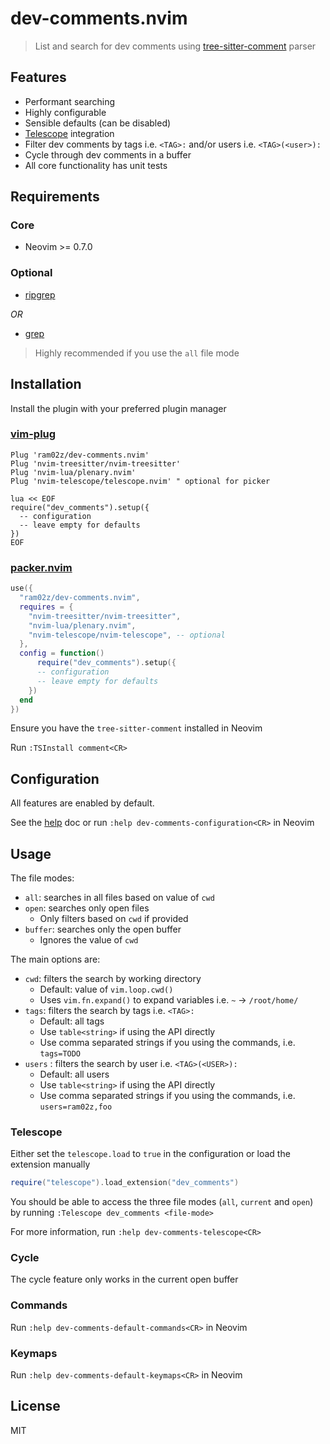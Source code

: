 # dev-comments.nvim

> List and search for dev comments using [tree-sitter-comment](https://github.com/stsewd/tree-sitter-comment) parser

## Features

- Performant searching
- Highly configurable
- Sensible defaults (can be disabled)
- [Telescope](https://github.com/nvim-telescope/telescope.nvim) integration
- Filter dev comments by tags i.e. `<TAG>:` and/or users i.e. `<TAG>(<user>):`
- Cycle through dev comments in a buffer
- All core functionality has unit tests

## Requirements

### Core

- Neovim >= 0.7.0

### Optional

  - [ripgrep](https://github.com/BurntSushi/ripgrep) 

  *OR*

  - [grep](https://www.gnu.org/software/grep/manual/grep.html)

  > Highly recommended if you use the `all` file mode

## Installation

Install the plugin with your preferred plugin manager

### [vim-plug](https://github.com/junegunn/vim-plug)
```vim
Plug 'ram02z/dev-comments.nvim'
Plug 'nvim-treesitter/nvim-treesitter'
Plug 'nvim-lua/plenary.nvim'
Plug 'nvim-telescope/telescope.nvim' " optional for picker

lua << EOF
require("dev_comments").setup({
  -- configuration
  -- leave empty for defaults
})
EOF
```

### [packer.nvim](https://github.com/wbthomason/packer.nvim)
```lua
use({
  "ram02z/dev-comments.nvim",
  requires = {
    "nvim-treesitter/nvim-treesitter",
    "nvim-lua/plenary.nvim",
    "nvim-telescope/nvim-telescope", -- optional
  },
  config = function()
      require("dev_comments").setup({
      -- configuration
      -- leave empty for defaults
    })
  end
})
```

Ensure you have the `tree-sitter-comment` installed in Neovim

Run `:TSInstall comment<CR>`

## Configuration

All features are enabled by default.

See the [help](./doc/dev-comments.txt) doc or run `:help dev-comments-configuration<CR>` in Neovim

## Usage

The file modes:
- `all`: searches in all files based on value of `cwd`
- `open`: searches only open files
  - Only filters based on `cwd` if provided
- `buffer`: searches only the open buffer
  - Ignores the value of `cwd`

The main options are:
- `cwd`: filters the search by working directory
  - Default: value of `vim.loop.cwd()`
  - Uses `vim.fn.expand()` to expand variables i.e. `~` -> `/root/home/`
- `tags`: filters the search by tags i.e. `<TAG>: `
  - Default: all tags
  - Use `table<string>` if using the API directly
  - Use comma separated strings if you using the commands, i.e. `tags=TODO`
- `users` : filters the search by user i.e. `<TAG>(<USER>):`
  - Default: all users 
  - Use `table<string>` if using the API directly
  - Use comma separated strings if you using the commands, i.e. `users=ram02z,foo`

### Telescope

Either set the `telescope.load` to `true` in the configuration or load the extension manually

```lua
require("telescope").load_extension("dev_comments")
```

You should be able to access the three file modes (`all`, `current` and `open`)
by running `:Telescope dev_comments <file-mode>`

For more information, run `:help dev-comments-telescope<CR>`

### Cycle

The cycle feature only works in the current open buffer

### Commands

Run `:help dev-comments-default-commands<CR>` in Neovim

### Keymaps

Run `:help dev-comments-default-keymaps<CR>` in Neovim

## License

MIT
